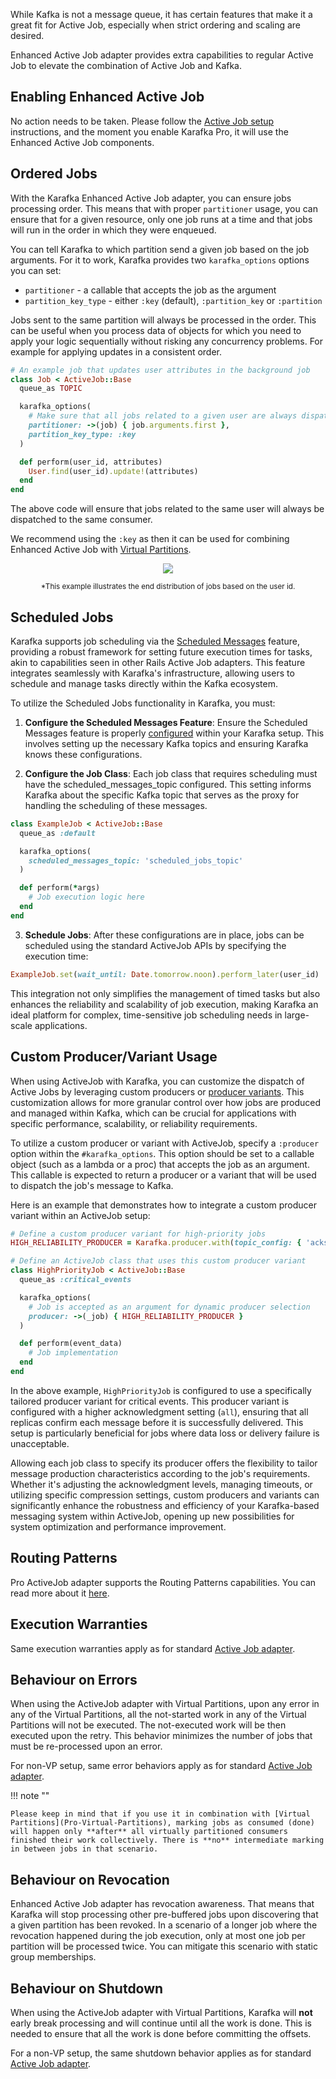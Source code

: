 While Kafka is not a message queue, it has certain features that make it a great fit for Active Job, especially when strict ordering and scaling are desired.

Enhanced Active Job adapter provides extra capabilities to regular Active Job to elevate the combination of Active Job and Kafka.

## Enabling Enhanced Active Job

No action needs to be taken. Please follow the [Active Job setup](Active-Job#active-job-setup) instructions, and the moment you enable Karafka Pro, it will use the Enhanced Active Job components.

## Ordered Jobs

With the Karafka Enhanced Active Job adapter, you can ensure jobs processing order. This means that with proper `partitioner` usage, you can ensure that for a given resource, only one job runs at a time and that jobs will run in the order in which they were enqueued.

You can tell Karafka to which partition send a given job based on the job arguments. For it to work, Karafka provides two `karafka_options` options you can set:

- `partitioner` - a callable that accepts the job as the argument
- `partition_key_type` - either `:key` (default), `:partition_key` or `:partition`

Jobs sent to the same partition will always be processed in the order. This can be useful when you process data of objects for which you need to apply your logic sequentially without risking any concurrency problems. For example for applying updates in a consistent order.

```ruby
# An example job that updates user attributes in the background job
class Job < ActiveJob::Base
  queue_as TOPIC

  karafka_options(
    # Make sure that all jobs related to a given user are always dispatched to the same partition
    partitioner: ->(job) { job.arguments.first },
    partition_key_type: :key
  )

  def perform(user_id, attributes)
    User.find(user_id).update!(attributes)
  end
end
```

The above code will ensure that jobs related to the same user will always be dispatched to the same consumer.

We recommend using the `:key` as then it can be used for combining Enhanced Active Job with [Virtual Partitions](Pro-Virtual-Partitions).

<p align="center">
  <img src="https://cdn.karafka.io/assets/misc/charts/enhanced_aj_ordering.svg" />
</p>
<p align="center">
  <small>*This example illustrates the end distribution of jobs based on the user id.
  </small>
</p>

## Scheduled Jobs

Karafka supports job scheduling via the [Scheduled Messages](Pro-Scheduled-Messages) feature, providing a robust framework for setting future execution times for tasks, akin to capabilities seen in other Rails Active Job adapters. This feature integrates seamlessly with Karafka's infrastructure, allowing users to schedule and manage tasks directly within the Kafka ecosystem.

To utilize the Scheduled Jobs functionality in Karafka, you must:

1. **Configure the Scheduled Messages Feature**: Ensure the Scheduled Messages feature is properly [configured](Pro-Scheduled-Messages#enabling-scheduled-messages) within your Karafka setup. This involves setting up the necessary Kafka topics and ensuring Karafka knows these configurations.

2. **Configure the Job Class**: Each job class that requires scheduling must have the scheduled_messages_topic configured. This setting informs Karafka about the specific Kafka topic that serves as the proxy for handling the scheduling of these messages.

```ruby
class ExampleJob < ActiveJob::Base
  queue_as :default

  karafka_options(
    scheduled_messages_topic: 'scheduled_jobs_topic'
  )

  def perform(*args)
    # Job execution logic here
  end
end
```

3. **Schedule Jobs**: After these configurations are in place, jobs can be scheduled using the standard ActiveJob APIs by specifying the execution time:

```ruby
ExampleJob.set(wait_until: Date.tomorrow.noon).perform_later(user_id)
```

This integration not only simplifies the management of timed tasks but also enhances the reliability and scalability of job execution, making Karafka an ideal platform for complex, time-sensitive job scheduling needs in large-scale applications.

## Custom Producer/Variant Usage

When using ActiveJob with Karafka, you can customize the dispatch of Active Jobs by leveraging custom producers or [producer variants](WaterDrop-Variants). This customization allows for more granular control over how jobs are produced and managed within Kafka, which can be crucial for applications with specific performance, scalability, or reliability requirements.

To utilize a custom producer or variant with ActiveJob, specify a `:producer` option within the `#karafka_options`. This option should be set to a callable object (such as a lambda or a proc) that accepts the job as an argument. This callable is expected to return a producer or a variant that will be used to dispatch the job's message to Kafka.

Here is an example that demonstrates how to integrate a custom producer variant within an ActiveJob setup:

```ruby
# Define a custom producer variant for high-priority jobs
HIGH_RELIABILITY_PRODUCER = Karafka.producer.with(topic_config: { 'acks': 'all' })

# Define an ActiveJob class that uses this custom producer variant
class HighPriorityJob < ActiveJob::Base
  queue_as :critical_events

  karafka_options(
    # Job is accepted as an argument for dynamic producer selection
    producer: ->(_job) { HIGH_RELIABILITY_PRODUCER }
  )

  def perform(event_data)
    # Job implementation
  end
end
```

In the above example, `HighPriorityJob` is configured to use a specifically tailored producer variant for critical events. This producer variant is configured with a higher acknowledgment setting (`all`), ensuring that all replicas confirm each message before it is successfully delivered. This setup is particularly beneficial for jobs where data loss or delivery failure is unacceptable.

Allowing each job class to specify its producer offers the flexibility to tailor message production characteristics according to the job's requirements. Whether it's adjusting the acknowledgment levels, managing timeouts, or utilizing specific compression settings, custom producers and variants can significantly enhance the robustness and efficiency of your Karafka-based messaging system within ActiveJob, opening up new possibilities for system optimization and performance improvement.

## Routing Patterns

Pro ActiveJob adapter supports the Routing Patterns capabilities. You can read more about it [here](Pro-Routing-Patterns#activejob-routing-patterns).

## Execution Warranties

Same execution warranties apply as for standard [Active Job adapter](Active-Job#execution-warranties).

## Behaviour on Errors

When using the ActiveJob adapter with Virtual Partitions, upon any error in any of the Virtual Partitions, all the not-started work in any of the Virtual Partitions will not be executed. The not-executed work will be then executed upon the retry. This behavior minimizes the number of jobs that must be re-processed upon an error.

For non-VP setup, same error behaviors apply as for standard [Active Job adapter](Active-Job#behaviour-on-errors).

!!! note ""

    Please keep in mind that if you use it in combination with [Virtual Partitions](Pro-Virtual-Partitions), marking jobs as consumed (done) will happen only **after** all virtually partitioned consumers finished their work collectively. There is **no** intermediate marking in between jobs in that scenario.

## Behaviour on Revocation

Enhanced Active Job adapter has revocation awareness. That means that Karafka will stop processing other pre-buffered jobs upon discovering that a given partition has been revoked. In a scenario of a longer job where the revocation happened during the job execution, only at most one job per partition will be processed twice. You can mitigate this scenario with static group memberships.

## Behaviour on Shutdown

When using the ActiveJob adapter with Virtual Partitions, Karafka will **not** early break processing and will continue until all the work is done. This is needed to ensure that all the work is done before committing the offsets.

For a non-VP setup, the same shutdown behavior applies as for standard [Active Job adapter](Active-Job#behaviour-on-shutdown).

